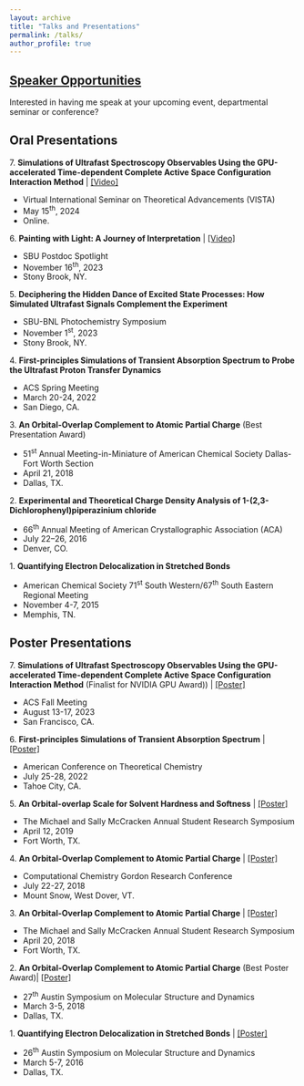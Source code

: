 ```yaml
---
layout: archive
title: "Talks and Presentations"
permalink: /talks/
author_profile: true
---
```


[Speaker Opportunities](https://arshadmehmood118.github.io/talks/speaker)
------
Interested in having me speak at your upcoming event, departmental seminar or conference?

Oral Presentations
------
7\. **Simulations of Ultrafast Spectroscopy Observables Using the GPU-accelerated Time-dependent Complete Active Space Configuration Interaction Method** | [[Video]](https://quantum-dynamics-hub.github.io/VISTA/69-episode/index.html) 
- Virtual International Seminar on Theoretical Advancements (VISTA)
- May 15<sup>th</sup>, 2024
- Online.

6\. **Painting with Light: A Journey of Interpretation** | [[Video]](https://www.youtube.com/watch?v=MsDeT1OEN78)
- SBU Postdoc Spotlight
- November 16<sup>th</sup>, 2023
- Stony Brook, NY.

5\. **Deciphering the Hidden Dance of Excited State Processes: How Simulated Ultrafast Signals Complement the Experiment** 
- SBU-BNL Photochemistry Symposium
- November 1<sup>st</sup>, 2023
- Stony Brook, NY.

4\. **First-principles Simulations of Transient Absorption Spectrum to Probe the Ultrafast Proton Transfer Dynamics**
- ACS Spring Meeting
- March 20-24, 2022
- San Diego, CA. 

3\. **An Orbital-Overlap Complement to Atomic Partial Charge** (Best Presentation Award)
- 51<sup>st</sup> Annual Meeting-in-Miniature of American Chemical Society Dallas-Fort Worth Section
- April 21, 2018
- Dallas, TX.

2\. **Experimental and Theoretical Charge Density Analysis of 1-(2,3-Dichlorophenyl)piperazinium chloride**
- 66<sup>th</sup> Annual Meeting of American Crystallographic Association (ACA)
- July 22–26, 2016
- Denver, CO.

1\. **Quantifying Electron Delocalization in Stretched Bonds**
- American Chemical Society 71<sup>st</sup> South Western/67<sup>th</sup> South Eastern Regional Meeting 
- November 4-7, 2015
- Memphis, TN.

Poster Presentations
------
7\. **Simulations of Ultrafast Spectroscopy Observables Using the GPU-accelerated Time-dependent Complete Active Space Configuration Interaction Method** (Finalist for NVIDIA GPU Award)) | [[Poster]](https://arshadmehmood118.github.io/files/poster7.pdf) 
- ACS Fall Meeting 
- August 13-17, 2023
- San Francisco, CA.

6\. **First-principles Simulations of Transient Absorption Spectrum** | [[Poster]](https://arshadmehmood118.github.io/files/poster6.pdf) 
- American Conference on Theoretical Chemistry 
- July 25-28, 2022
- Tahoe City, CA.

5\. **An Orbital-overlap Scale for Solvent Hardness and Softness** | [[Poster]](https://arshadmehmood118.github.io/files/poster5.pdf) 
- The Michael and Sally McCracken Annual Student Research Symposium 
- April 12, 2019
- Fort Worth, TX.

4\. **An Orbital-Overlap Complement to Atomic Partial Charge** | [[Poster]](https://arshadmehmood118.github.io/files/poster4.pdf)  
- Computational Chemistry Gordon Research Conference
- July 22-27, 2018
- Mount Snow, West Dover, VT.

3\. **An Orbital-Overlap Complement to Atomic Partial Charge** | [[Poster]](https://arshadmehmood118.github.io/files/poster3.pdf) 
- The Michael and Sally McCracken Annual Student Research Symposium 
- April 20, 2018
- Fort Worth, TX.

2\. **An Orbital-Overlap Complement to Atomic Partial Charge** (Best Poster Award)| [[Poster]](https://arshadmehmood118.github.io/files/poster2.pdf) 
- 27<sup>th</sup> Austin Symposium on Molecular Structure and Dynamics 
- March 3-5, 2018
- Dallas, TX.

1\. **Quantifying Electron Delocalization in Stretched Bonds** | [[Poster]](https://arshadmehmood118.github.io/files/poster1.pdf) 
- 26<sup>th</sup> Austin Symposium on Molecular Structure and Dynamics 
- March 5-7, 2016
- Dallas, TX.
